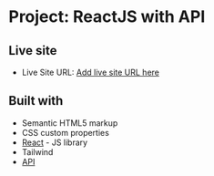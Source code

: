 # Project: ReactJS with API

## Live site

- Live Site URL: [Add live site URL here](https://frolicking-cactus-8b2549.netlify.app/)

## Built with

- Semantic HTML5 markup
- CSS custom properties
- [React](https://reactjs.org/) - JS library
- Tailwind
- [API](https://rapidapi.com/SAdrian/api/moviesdatabase/)

